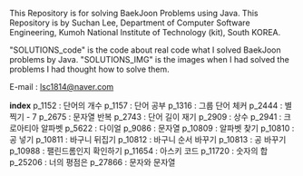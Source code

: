 This Repository is for solving BaekJoon Problems using Java.
This Repository is by Suchan Lee,
Department of Computer Software Engineering,
Kumoh National Institute of Technology (kit), South KOREA.

"SOLUTIONS_code" is the code about real code what I solved BaekJoon problems by Java.
"SOLUTIONS_IMG" is the images when I had solved the problems I had thought how to solve them.

E-mail : lsc1814@naver.com

**index**
p_1152 : 단어의 개수
p_1157 : 단어 공부
p_1316 : 그룹 단어 체커
p_2444 : 별 찍기 - 7
p_2675 : 문자열 반복
p_2743 : 단어 길이 재기
p_2909 : 상수
p_2941 : 크로아티아 알파벳
p_5622 : 다이얼
p_9086 : 문자열
p_10809 : 알파벳 찾기
p_10810 : 공 넣기
p_10811 : 바구니 뒤집기
p_10812 : 바구니 순서 바꾸기
p_10813 : 공 바꾸기
p_10988 : 팰린드롬인지 확인하기
p_11654 : 아스키 코드
p_11720 : 숫자의 합
p_25206 : 너의 평점은
p_27866 : 문자와 문자열
